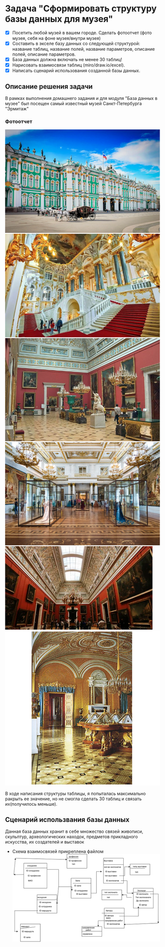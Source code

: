 # Задача "Сформировать структуру базы данных для музея"


- [x] Посетить любой музей в вашем городе. Сделать фотоотчет (фото музея, себя на фоне музея/внутри музея)  
- [x] Составить в экселе базу данных со следующей структурой: название таблиц, название полей, название параметров, описание полей, описание параметров.
- [x] База данных должна включать не менее 30 таблиц!  
- [x]  Нарисовать взаимосвязи таблиц (miro/draw.io/excel).  
- [x]  Написать сценарий использования созданной базы данных.

## Описание решения задачи
В рамках выполнения домашнего задания и для модуля "База данных в музее" был посещен самый известный музей Санкт-Петербурга "Эрмитаж"

### Фотоотчет
![PHOTO 1](img/img1.webp) 
![PHOTO 2](img/img2.jpg) 
![PHOTO 3](img/img3.jpg) 
![PHOTO 4](img/img4.jpg) 
![PHOTO 5](img/img5.webp)
![PHOTO 6](img/img6.webp) 


В ходе написания структуры таблицы, я попыталась максимально ракрыть ее значение, но не смогла сделать 30 таблиц и связать их(получилось меньше).

## Сценарий использвания базы данных

Данная база данных хранит в себе множество связей живописи, скульптур, археологических находок, предметов прикладного искусства, их создателей и выставок

- Схема взаимосвязей прикреплена файлом ![схема взаимосвязей, они же таблицы сущностей](museumDataBase.svg)